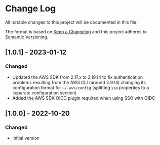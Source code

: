 # Change Log
All notable changes to this project will be documented in this file.

The format is based on [Keep a Changelog](http://keepachangelog.com/)
and this project adheres to [Semantic Versioning](http://semver.org/).

## [1.0.1] - 2023-01-12

### Changed

* Updated the AWS SDK from 2.17.x to 2.19.14 to fix authentication problems resulting from the AWS CLI (around 2.9.14) changing its configuration format for `~/.aws/config` (splitting `sso` properties to a separate configuration section)
* Added the AWS SDK OIDC plugin required when using SSO with OIDC

## [1.0.0] - 2022-10-20

### Changed

* Initial version
